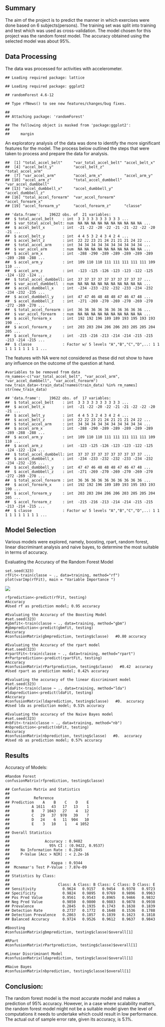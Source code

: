 Summary
-------

The aim of the project is to predict the manner in which exercises were
done based on 6 subjects(persons). The training set was split into
training and test which was used as cross-validation. The model chosen
for this project was the random forest model. The accuracy obtained
using the selected model was about 95%.

Data Processing
---------------

The data was processed for activities with accelerometer.

    ## Loading required package: lattice

    ## Loading required package: ggplot2

    ## randomForest 4.6-12

    ## Type rfNews() to see new features/changes/bug fixes.

    ## 
    ## Attaching package: 'randomForest'

    ## The following object is masked from 'package:ggplot2':
    ## 
    ##     margin

An exploratory analysis of the data was done to identify the more
significant features for the model. The process below outlined the steps
that were taken to process and prepare the data for analysis.

    ##  [1] "total_accel_belt"     "var_total_accel_belt" "accel_belt_x"        
    ##  [4] "accel_belt_y"         "accel_belt_z"         "total_accel_arm"     
    ##  [7] "var_accel_arm"        "accel_arm_x"          "accel_arm_y"         
    ## [10] "accel_arm_z"          "total_accel_dumbbell" "var_accel_dumbbell"  
    ## [13] "accel_dumbbell_x"     "accel_dumbbell_y"     "accel_dumbbell_z"    
    ## [16] "total_accel_forearm"  "var_accel_forearm"    "accel_forearm_x"     
    ## [19] "accel_forearm_y"      "accel_forearm_z"      "classe"

    ## 'data.frame':    19622 obs. of  21 variables:
    ##  $ total_accel_belt    : int  3 3 3 3 3 3 3 3 3 3 ...
    ##  $ var_total_accel_belt: num  NA NA NA NA NA NA NA NA NA NA ...
    ##  $ accel_belt_x        : int  -21 -22 -20 -22 -21 -21 -22 -22 -20 -21 ...
    ##  $ accel_belt_y        : int  4 4 5 3 2 4 3 4 2 4 ...
    ##  $ accel_belt_z        : int  22 22 23 21 24 21 21 21 24 22 ...
    ##  $ total_accel_arm     : int  34 34 34 34 34 34 34 34 34 34 ...
    ##  $ var_accel_arm       : num  NA NA NA NA NA NA NA NA NA NA ...
    ##  $ accel_arm_x         : int  -288 -290 -289 -289 -289 -289 -289 -289 -288 -288 ...
    ##  $ accel_arm_y         : int  109 110 110 111 111 111 111 111 109 110 ...
    ##  $ accel_arm_z         : int  -123 -125 -126 -123 -123 -122 -125 -124 -122 -124 ...
    ##  $ total_accel_dumbbell: int  37 37 37 37 37 37 37 37 37 37 ...
    ##  $ var_accel_dumbbell  : num  NA NA NA NA NA NA NA NA NA NA ...
    ##  $ accel_dumbbell_x    : int  -234 -233 -232 -232 -233 -234 -232 -234 -232 -235 ...
    ##  $ accel_dumbbell_y    : int  47 47 46 48 48 48 47 46 47 48 ...
    ##  $ accel_dumbbell_z    : int  -271 -269 -270 -269 -270 -269 -270 -272 -269 -270 ...
    ##  $ total_accel_forearm : int  36 36 36 36 36 36 36 36 36 36 ...
    ##  $ var_accel_forearm   : num  NA NA NA NA NA NA NA NA NA NA ...
    ##  $ accel_forearm_x     : int  192 192 196 189 189 193 195 193 193 190 ...
    ##  $ accel_forearm_y     : int  203 203 204 206 206 203 205 205 204 205 ...
    ##  $ accel_forearm_z     : int  -215 -216 -213 -214 -214 -215 -215 -213 -214 -215 ...
    ##  $ classe              : Factor w/ 5 levels "A","B","C","D",..: 1 1 1 1 1 1 1 1 1 1 ...

The features with NA were not considered as these did not show to have
any influence on the outcome of the question at hand.

    #variables to be removed from data
    rm_names<-c("var_total_accel_belt", "var_accel_arm", "var_accel_dumbbell", "var_accel_forearm")
    new_train_data<-train_data[!names(train_data) %in% rm_names]
    str(new_train_data)

    ## 'data.frame':    19622 obs. of  17 variables:
    ##  $ total_accel_belt    : int  3 3 3 3 3 3 3 3 3 3 ...
    ##  $ accel_belt_x        : int  -21 -22 -20 -22 -21 -21 -22 -22 -20 -21 ...
    ##  $ accel_belt_y        : int  4 4 5 3 2 4 3 4 2 4 ...
    ##  $ accel_belt_z        : int  22 22 23 21 24 21 21 21 24 22 ...
    ##  $ total_accel_arm     : int  34 34 34 34 34 34 34 34 34 34 ...
    ##  $ accel_arm_x         : int  -288 -290 -289 -289 -289 -289 -289 -289 -288 -288 ...
    ##  $ accel_arm_y         : int  109 110 110 111 111 111 111 111 109 110 ...
    ##  $ accel_arm_z         : int  -123 -125 -126 -123 -123 -122 -125 -124 -122 -124 ...
    ##  $ total_accel_dumbbell: int  37 37 37 37 37 37 37 37 37 37 ...
    ##  $ accel_dumbbell_x    : int  -234 -233 -232 -232 -233 -234 -232 -234 -232 -235 ...
    ##  $ accel_dumbbell_y    : int  47 47 46 48 48 48 47 46 47 48 ...
    ##  $ accel_dumbbell_z    : int  -271 -269 -270 -269 -270 -269 -270 -272 -269 -270 ...
    ##  $ total_accel_forearm : int  36 36 36 36 36 36 36 36 36 36 ...
    ##  $ accel_forearm_x     : int  192 192 196 189 189 193 195 193 193 190 ...
    ##  $ accel_forearm_y     : int  203 203 204 206 206 203 205 205 204 205 ...
    ##  $ accel_forearm_z     : int  -215 -216 -213 -214 -214 -215 -215 -213 -214 -215 ...
    ##  $ classe              : Factor w/ 5 levels "A","B","C","D",..: 1 1 1 1 1 1 1 1 1 1 ...

Model Selection
---------------

Various models were explored, namely, boosting, rpart, random forest,
linear discriminant analysis and naive bayes, to determine the most
suitable in terms of accuracy.

Evaluating the Accuracy of the Random Forest Model

    set.seed(323)
    rfFit<-train(classe ~ ., data=training, method="rf")
    plot(varImp(rfFit), main = "Variable Importance ")

![](excercise_prediction_analysis_files/figure-markdown_strict/unnamed-chunk-6-1.png)<!-- -->

    rfprediction<-predict(rfFit, testing)
    #Accuracy
    #Used rf as prediction model; 0.95 accuracy

    #Evaluating the Accuracy of the Boosting Model
    #set.seed(323)
    #gbmfit<-train(classe ~ ., data=training, method="gbm")
    #gbmprediction<-predict(gbmfit, testing)
    #Accuracy
    #confusionMatrix(gbmprediction, testing$classe)   #0.80 accuracy

    #Evaluating the Accuracy of the rpart model
    #set.seed(323)
    #rpartFit<-train(classe ~ ., data=training, method="rpart")
    #rPartprediction<-predict(rpartFit, testing)
    #Accuracy
    #confusionMatrix(rPartprediction, testing$classe)   #0.42  accuracy
    #Used rpart as prediction model; 0.42% accuracy

    #Evaluating the accuracy of the linear discriminant model
    #set.seed(323)
    #ldaFit<-train(classe ~ ., data=training, method="lda")
    #ldaprediction<-predict(ldaFit, testing)
    #Accuracy
    #confusionMatrix(ldaprediction, testing$classe)   #0.  accuracy
    #Used lda as prediction model; 0.51% accuracy

    #Evaluating the accuracy of the Naive Bayes model
    #set.seed(323)
    #nbFit<-train(classe ~ ., data=training, method="nb")
    #nbprediction<-predict(nbFit, testing)
    #Accuracy
    #confusionMatrix(nbprediction, testing$classe)   #0.  accuracy
    #Used nb as prediction model; 0.57% accuracy

Results
-------

Accuracy of Models:

    #Random Forest
    confusionMatrix(rfprediction, testing$classe)

    ## Confusion Matrix and Statistics
    ## 
    ##           Reference
    ## Prediction    A    B    C    D    E
    ##          A 1611   43   17   13    1
    ##          B    7 1043   27    4   12
    ##          C   29   37  970   39    7
    ##          D   24    6   11  904   10
    ##          E    3   10    1    4 1052
    ## 
    ## Overall Statistics
    ##                                           
    ##                Accuracy : 0.9482          
    ##                  95% CI : (0.9422, 0.9537)
    ##     No Information Rate : 0.2845          
    ##     P-Value [Acc > NIR] : < 2.2e-16       
    ##                                           
    ##                   Kappa : 0.9344          
    ##  Mcnemar's Test P-Value : 7.87e-09        
    ## 
    ## Statistics by Class:
    ## 
    ##                      Class: A Class: B Class: C Class: D Class: E
    ## Sensitivity            0.9624   0.9157   0.9454   0.9378   0.9723
    ## Specificity            0.9824   0.9895   0.9769   0.9896   0.9963
    ## Pos Pred Value         0.9561   0.9543   0.8965   0.9466   0.9832
    ## Neg Pred Value         0.9850   0.9800   0.9883   0.9878   0.9938
    ## Prevalence             0.2845   0.1935   0.1743   0.1638   0.1839
    ## Detection Rate         0.2737   0.1772   0.1648   0.1536   0.1788
    ## Detection Prevalence   0.2863   0.1857   0.1839   0.1623   0.1818
    ## Balanced Accuracy      0.9724   0.9526   0.9612   0.9637   0.9843

    #Boosting
    #confusionMatrix(gbmprediction, testing$classe)$overall[1] 

    #RPart
    #confusionMatrix(rPartprediction, testing$classe)$overall[1]

    #Linear Discriminant Model
    #confusionMatrix(ldaprediction, testing$classe)$overall[1]

    #Naive Bayes
    #confusionMatrix(nbprediction, testing$classe)$overall[1]

Conclusion:
-----------

<p>
The random forest model is the most accurate model and makes a
prediction of 95% accuracy. However, in a case where scalability
matters, the random forest model might not be a suitable model given the
level of computations it needs to undertake which could result in low
performance. The actual out of sample error rate, given its accuracy, is
5.1%.
</p>
